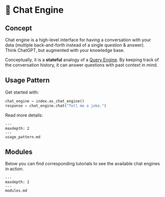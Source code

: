 # 💬 Chat Engine

## Concept
Chat engine is a high-level interface for having a conversation with your data
(multiple back-and-forth instead of a single question & answer).  
Think ChatGPT, but augmented with your knowledge base.  

Conceptually, it is a **stateful** analogy of a [Query Engine](/how_to/query_engine/root.md). 
By keeping track of the conversation history, it can answer questions with past context in mind.  

## Usage Pattern
Get started with:
```python
chat_engine = index.as_chat_engine()
response = chat_engine.chat("Tell me a joke.")
```

Read more details:

```{toctree}
---
maxdepth: 2
---
usage_pattern.md
```


## Modules
Below you can find corresponding tutorials to see the available chat engines in action. 

```{toctree}
---
maxdepth: 2
---
modules.md
```